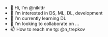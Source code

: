- 👋 Hi, I’m @nikittr
- 👀 I’m interested in DS, ML, DL, development
- 🌱 I’m currently learning DL
- 💞️ I’m looking to collaborate on ...
- 📫 How to reach me tg: @n_trepkov

<!---
nikittr/nikittr is a ✨ special ✨ repository because its `README.md` (this file) appears on your GitHub profile.
You can click the Preview link to take a look at your changes.
--->
